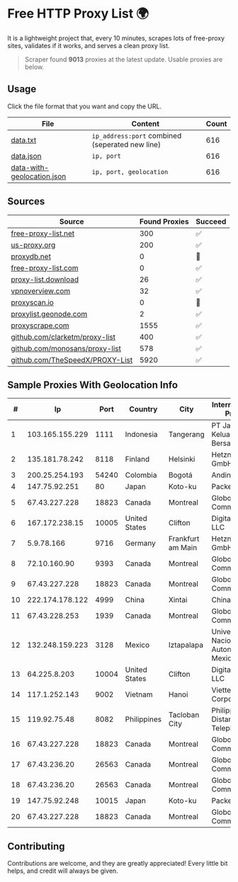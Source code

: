 
# Free HTTP Proxy List 🌍

It is a lightweight project that, every 10 minutes, scrapes lots of free-proxy sites, validates if it works, and serves a clean proxy list.


> Scraper found **9013** proxies at the latest update. Usable proxies are below.

## Usage

Click the file format that you want and copy the URL.


|File|Content|Count|
|----|-------|-----|
|[data.txt](https://raw.githubusercontent.com/themiralay/Proxy-List-World/master/data.txt)|`ip_address:port` combined (seperated new line)|616|
|[data.json](https://raw.githubusercontent.com/themiralay/Proxy-List-World/master/data.json)|`ip, port`|616|
|[data-with-geolocation.json](https://raw.githubusercontent.com/themiralay/Proxy-List-World/master/data-with-geolocation.json)|`ip, port, geolocation`|616|

## Sources

|Source|Found Proxies|Succeed|
|------|-------------|-------|
|[free-proxy-list.net](https://free-proxy-list.net)|300|✅|
|[us-proxy.org](https://www.us-proxy.org)|200|✅|
|[proxydb.net](http://proxydb.net)|0|🚫|
|[free-proxy-list.com](https://free-proxy-list.com/?page=&port=&type%5B%5D=http&type%5B%5D=https&up_time=0&search=Search)|0|✅|
|[proxy-list.download](https://www.proxy-list.download/HTTP)|26|✅|
|[vpnoverview.com](https://vpnoverview.com/privacy/anonymous-browsing/free-proxy-servers)|32|✅|
|[proxyscan.io](https://www.proxyscan.io)|0|🚫|
|[proxylist.geonode.com](https://proxylist.geonode.com/api/proxy-list?limit=300&page=1&sort_by=lastChecked&sort_type=desc&protocols=http,https)|2|✅|
|[proxyscrape.com](https://api.proxyscrape.com/v2/?request=displayproxies&protocol=http&timeout=10000&country=all&ssl=all&anonymity=all)|1555|✅|
|[github.com/clarketm/proxy-list](https://raw.githubusercontent.com/clarketm/proxy-list/master/proxy-list-raw.txt)|400|✅|
|[github.com/monosans/proxy-list](https://raw.githubusercontent.com/monosans/proxy-list/main/proxies/http.txt)|578|✅|
|[github.com/TheSpeedX/PROXY-List](https://raw.githubusercontent.com/TheSpeedX/PROXY-List/master/http.txt)|5920|✅|


## Sample Proxies With Geolocation Info

|#|Ip|Port|Country|City|Internet Service Provider|
|-|--|----|-------|----|-------------------------|
|1|103.165.155.229|1111|Indonesia|Tangerang|PT Jaringan Keluarga Bersama|
|2|135.181.78.242|8118|Finland|Helsinki|Hetzner Online GmbH|
|3|200.25.254.193|54240|Colombia|Bogotá|Andinet ON Line|
|4|147.75.92.251|80|Japan|Koto-ku|Packet Host, Inc.|
|5|67.43.227.228|18823|Canada|Montreal|GloboTech Communications|
|6|167.172.238.15|10005|United States|Clifton|DigitalOcean, LLC|
|7|5.9.78.166|9716|Germany|Frankfurt am Main|Hetzner Online GmbH|
|8|72.10.160.90|9393|Canada|Montreal|GloboTech Communications|
|9|67.43.227.228|18823|Canada|Montreal|GloboTech Communications|
|10|222.174.178.122|4999|China|Xintai|Chinanet|
|11|67.43.228.253|1939|Canada|Montreal|GloboTech Communications|
|12|132.248.159.223|3128|Mexico|Iztapalapa|Universidad Nacional Autonoma de Mexico|
|13|64.225.8.203|10004|United States|Clifton|DigitalOcean, LLC|
|14|117.1.252.143|9002|Vietnam|Hanoi|Viettel Corporation|
|15|119.92.75.48|8082|Philippines|Tacloban City|Philippine Long Distance Telephone Co.|
|16|67.43.227.228|18823|Canada|Montreal|GloboTech Communications|
|17|67.43.236.20|26563|Canada|Montreal|GloboTech Communications|
|18|67.43.236.20|26563|Canada|Montreal|GloboTech Communications|
|19|147.75.92.248|10015|Japan|Koto-ku|Packet Host, Inc.|
|20|67.43.227.228|18823|Canada|Montreal|GloboTech Communications|



## Contributing

Contributions are welcome, and they are greatly appreciated! Every
little bit helps, and credit will always be given.

